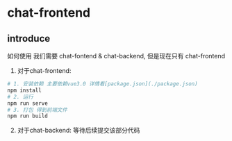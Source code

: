# chat-frontend

## introduce

如何使用
我们需要 chat-fontend & chat-backend, 但是现在只有 chat-frontend
1. 对于chat-frontend:

```sh
# 1. 安装依赖 主要依赖vue3.0 详情看[package.json](./package.json)
npm install
# 2. 运行
npm run serve
# 3. 打包 得到前端文件
npm run build
```
2. 对于chat-backend:
    等待后续提交该部分代码
